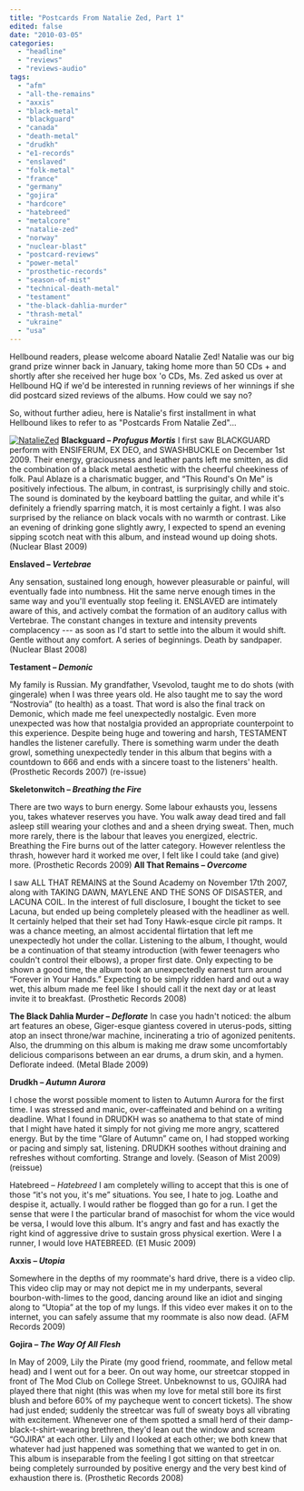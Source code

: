 ```yaml
---
title: "Postcards From Natalie Zed, Part 1"
edited: false
date: "2010-03-05"
categories:
  - "headline"
  - "reviews"
  - "reviews-audio"
tags:
  - "afm"
  - "all-the-remains"
  - "axxis"
  - "black-metal"
  - "blackguard"
  - "canada"
  - "death-metal"
  - "drudkh"
  - "e1-records"
  - "enslaved"
  - "folk-metal"
  - "france"
  - "germany"
  - "gojira"
  - "hardcore"
  - "hatebreed"
  - "metalcore"
  - "natalie-zed"
  - "norway"
  - "nuclear-blast"
  - "postcard-reviews"
  - "power-metal"
  - "prosthetic-records"
  - "season-of-mist"
  - "technical-death-metal"
  - "testament"
  - "the-black-dahlia-murder"
  - "thrash-metal"
  - "ukraine"
  - "usa"
---
```


Hellbound readers, please welcome aboard Natalie Zed! Natalie was our big grand prize winner back in January, taking home more than 50 CDs + and shortly after she received her huge box 'o CDs, Ms. Zed asked us over at Hellbound HQ if we'd be interested in running reviews of her winnings if she did postcard sized reviews of the albums. How could we say no?

So, without further adieu, here is Natalie's first installment in what Hellbound likes to refer to as "Postcards From Natalie Zed"...

[![NatalieZed](http://www.hellbound.ca/wp-content/uploads/2010/03/NatalieZed-225x300.jpg "NatalieZed")](http://www.hellbound.ca/wp-content/uploads/2010/03/NatalieZed.jpg) **Blackguard – _Profugus Mortis_** I first saw BLACKGUARD perform with ENSIFERUM, EX DEO, and SWASHBUCKLE on December 1st 2009. Their energy, graciousness and leather pants left me smitten, as did the combination of a black metal aesthetic with the cheerful cheekiness of folk. Paul Ablaze is a charismatic bugger, and “This Round's On Me” is positively infectious. The album, in contrast, is surprisingly chilly and stoic. The sound is dominated by the keyboard battling the guitar, and while it's definitely a friendly sparring match, it is most certainly a fight. I was also surprised by the reliance on black vocals with no warmth or contrast. Like an evening of drinking gone slightly awry, I expected to spend an evening sipping scotch neat with this album, and instead wound up doing shots. (Nuclear Blast 2009)

**Enslaved – _Vertebrae_**

Any sensation, sustained long enough, however pleasurable or painful, will eventually fade into numbness. Hit the same nerve enough times in the same way and you'll eventually stop feeling it. ENSLAVED are intimately aware of this, and actively combat the formation of an auditory callus with Vertebrae. The constant changes in texture and intensity prevents complacency --- as soon as I'd start to settle into the album it would shift. Gentle without any comfort. A series of beginnings. Death by sandpaper. (Nuclear Blast 2008)

**Testament – _Demonic_**

My family is Russian. My grandfather, Vsevolod, taught me to do shots (with gingerale) when I was three years old. He also taught me to say the word “Nostrovia” (to health) as a toast. That word is also the final track on Demonic, which made me feel unexpectedly nostalgic. Even more unexpected was how that nostalgia provided an appropriate counterpoint to this experience. Despite being huge and towering and harsh, TESTAMENT handles the listener carefully. There is something warm under the death growl, something unexpectedly tender in this album that begins with a countdown to 666 and ends with a sincere toast to the listeners' health. (Prosthetic Records 2007) (re-issue)

**Skeletonwitch – _Breathing the Fire_**

There are two ways to burn energy. Some labour exhausts you, lessens you, takes whatever reserves you have. You walk away dead tired and fall asleep still wearing your clothes and and a sheen drying sweat. Then, much more rarely, there is the labour that leaves you energized, electric. Breathing the Fire burns out of the latter category. However relentless the thrash, however hard it worked me over, I felt like I could take (and give) more. (Prosthetic Records 2009) **All That Remains – _Overcome_**

I saw ALL THAT REMAINS at the Sound Academy on November 17th 2007, along with TAKING DAWN, MAYLENE AND THE SONS OF DISASTER, and LACUNA COIL. In the interest of full disclosure, I bought the ticket to see Lacuna, but ended up being completely pleased with the headliner as well. It certainly helped that their set had Tony Hawk-esque circle pit ramps. It was a chance meeting, an almost accidental flirtation that left me unexpectedly hot under the collar. Listening to the album, I thought, would be a continuation of that steamy introduction (with fewer teenagers who couldn't control their elbows), a proper first date. Only expecting to be shown a good time, the album took an unexpectedly earnest turn around “Forever in Your Hands.” Expecting to be simply ridden hard and out a way wet, this album made me feel like I should call it the next day or at least invite it to breakfast. (Prosthetic Records 2008)

**The Black Dahlia Murder – _Deflorate_** In case you hadn't noticed: the album art features an obese, Giger-esque giantess covered in uterus-pods, sitting atop an insect throne/war machine, incinerating a trio of agonized penitents. Also, the drumming on this album is making me draw some uncomfortably delicious comparisons between an ear drums, a drum skin, and a hymen. Deflorate indeed. (Metal Blade 2009)

**Drudkh – _Autumn Aurora_**

I chose the worst possible moment to listen to Autumn Aurora for the first time. I was stressed and manic, over-caffeinated and behind on a writing deadline. What I found in DRUDKH was so anathema to that state of mind that I might have hated it simply for not giving me more angry, scattered energy. But by the time “Glare of Autumn” came on, I had stopped working or pacing and simply sat, listening. DRUDKH soothes without draining and refreshes without comforting. Strange and lovely. (Season of Mist 2009) (reissue)

Hatebreed – _Hatebreed_ I am completely willing to accept that this is one of those “it's not you, it's me” situations. You see, I hate to jog. Loathe and despise it, actually. I would rather be flogged than go for a run. I get the sense that were I the particular brand of masochist for whom the vice would be versa, I would love this album. It's angry and fast and has exactly the right kind of aggressive drive to sustain gross physical exertion. Were I a runner, I would love HATEBREED. (E1 Music 2009)

**Axxis – _Utopia_**

Somewhere in the depths of my roommate's hard drive, there is a video clip. This video clip may or may not depict me in my underpants, several bourbon-with-limes to the good, dancing around like an idiot and singing along to “Utopia” at the top of my lungs. If this video ever makes it on to the internet, you can safely assume that my roommate is also now dead. (AFM Records 2009)

**Gojira – _The Way Of All Flesh_**

In May of 2009, Lily the Pirate (my good friend, roommate, and fellow metal head) and I went out for a beer. On out way home, our streetcar stopped in front of The Mod Club on College Street. Unbeknownst to us, GOJIRA had played there that night (this was when my love for metal still bore its first blush and before 60% of my paycheque went to concert tickets). The show had just ended; suddenly the streetcar was full of sweaty boys all vibrating with excitement. Whenever one of them spotted a small herd of their damp-black-t-shirt-wearing brethren, they'd lean out the window and scream “GOJIRA” at each other. Lily and I looked at each other; we both knew that whatever had just happened was something that we wanted to get in on. This album is inseparable from the feeling I got sitting on that streetcar being completely surrounded by positive energy and the very best kind of exhaustion there is. (Prosthetic Records 2008)
